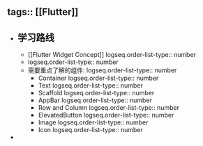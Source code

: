 tags:: [[Flutter]]
---

- ## 学习路线
	- [[Flutter Widget Concept]]
	  logseq.order-list-type:: number
	- logseq.order-list-type:: number
	- 需要重点了解的组件:
	  logseq.order-list-type:: number
		- Container
		  logseq.order-list-type:: number
		- Text
		  logseq.order-list-type:: number
		- Scaffold
		  logseq.order-list-type:: number
		- AppBar
		  logseq.order-list-type:: number
		- Row and Column
		  logseq.order-list-type:: number
		- ElevatedButton
		  logseq.order-list-type:: number
		- Image
		  logseq.order-list-type:: number
		- Icon
		  logseq.order-list-type:: number
-
